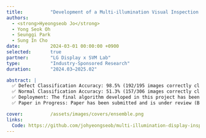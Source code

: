 ```yaml
---
title:          "Development of a Multi-illumination Visual Inspection Algorithm"
authors:
  - <strong>Hyeongseob Jo</strong>
  - Yong Seok Oh
  - Seunggi Park
  - Sung In Cho
date:           2024-03-01 00:00:00 +0900
selected:       true
partner:        "LG Display x SVM Lab"
type:           "Industry-Sponsored Research"
duration:       "2024.03–2025.02"

abstract: |  
  ✅ Defect Classification Accuracy: 98.5% (192/195 images correctly classified on test set).
  ✅ Normal Classification Accuracy: 51.3% (157/306 images correctly classified on test set).
  ✅ Deployment: The final algorithm developed in this project has been deployed in a real-world LG Display inspection system.
  ✅ Paper in Progress: Paper has been submitted and is under review (BMVC 2025).

cover:          /assets/images/covers/ensemble.png
links:
  Code: https://github.com/johyeongseob/multi-illumination-display-inspection
---
```

